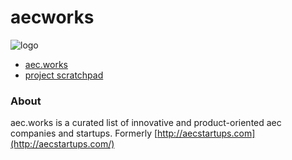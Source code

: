 # aecworks

![logo](https://aec.works/img/logo-black.10fa9bc4.svg)

* [aec.works](https://aec.works)
* [project scratchpad](https://www.notion.so/gtalarico/aec-works-cb05901f2a9847ddbdcc118a4c5e4df6)

### About
aec.works is a curated list of innovative and product-oriented aec companies and startups.
Formerly [http://aecstartups.com](http://aecstartups.com/)
